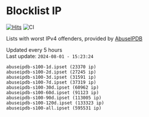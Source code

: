 # Blocklist IP

[![Hits](https://hits.seeyoufarm.com/api/count/incr/badge.svg?url=https%3A%2F%2Fgithub.com%2Fborestad%2Fblocklist-ip%2F&count_bg=%2379C83D&title_bg=%23555555&icon=&icon_color=%23E7E7E7&title=hits&edge_flat=false)](https://hits.seeyoufarm.com)  ![CI](https://img.shields.io/github/workflow/status/borestad/blocklist-ip/CI?style=flat-square)

Lists with worst IPv4 offenders, provided by [AbuseIPDB](https://www.abuseipdb.com/)

<!-- FOOTER-PLACEHOLDER -->
Updated every 5 hours<br>
Last update: `2024-08-01 - 15:23:24`
```
abuseipdb-s100-1d.ipset (23370 ip)
abuseipdb-s100-2d.ipset (27245 ip)
abuseipdb-s100-3d.ipset (31591 ip)
abuseipdb-s100-7d.ipset (37319 ip)
abuseipdb-s100-30d.ipset (60962 ip)
abuseipdb-s100-60d.ipset (91123 ip)
abuseipdb-s100-90d.ipset (113005 ip)
abuseipdb-s100-120d.ipset (133323 ip)
abuseipdb-s100-all.ipset (595531 ip)
```
